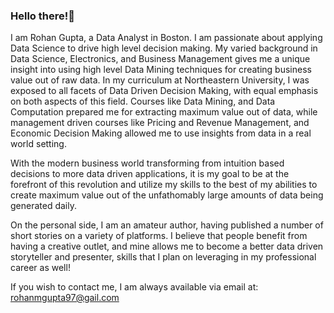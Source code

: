 ### Hello there!:wave:

I am Rohan Gupta, a Data Analyst in Boston. I am passionate about applying Data Science to drive high level decision making. My varied background in Data Science, Electronics, and Business Management gives me a unique insight into using high level Data Mining techniques for creating business value out of raw data. In my curriculum at Northeastern University, I was exposed to all facets of Data Driven Decision Making, with equal emphasis on both aspects of this field. Courses like Data Mining, and Data Computation prepared me for extracting maximum value out of data, while management driven courses like Pricing and Revenue Management, and Economic Decision Making allowed me to use insights from data in a real world setting. 

With the modern business world transforming from intuition based decisions to more data driven applications, it is my goal to be at the forefront of this revolution and utilize my skills to the best of my abilities to create maximum value out of the unfathomably large amounts of data being generated daily. 

On the personal side, I am an amateur author, having published a number of short stories on a variety of platforms. I believe that people benefit from having a creative outlet, and mine allows me to become a better data driven storyteller and presenter, skills that I plan on leveraging in my professional career as well!

If you wish to contact me, I am always available via email at: rohanmgupta97@gail.com

<!--
**Rohan10Gupta/Rohan10Gupta** is a ✨ _special_ ✨ repository because its `README.md` (this file) appears on your GitHub profile.

Here are some ideas to get you started:

- 🔭 I’m currently working on ...
- 🌱 I’m currently learning ...
- 👯 I’m looking to collaborate on ...
- 🤔 I’m looking for help with ...
- 💬 Ask me about ...
- 📫 How to reach me: ...
- 😄 Pronouns: ...
- ⚡ Fun fact: ...
-->
